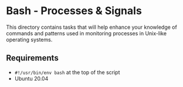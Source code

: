 #	Bash - Processes & Signals

This directory contains tasks that will help enhance your knowledge of commands and patterns used in monitoring processes in Unix-like operating systems.


## Requirements
- ```#!/usr/bin/env bash``` at the top of the script
- Ubuntu 20.04

